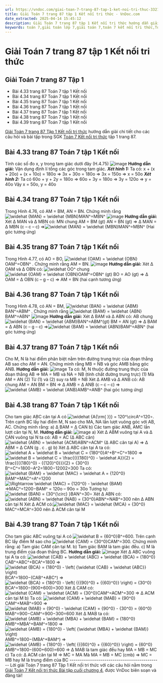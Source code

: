 ```yaml
---
url: https://vndoc.com/giai-toan-7-trang-87-tap-1-ket-noi-tri-thuc-332185
title: Giải Toán 7 trang 87 tập 1 Kết nối tri thức - VnDoc.com
date_extracted: 2025-04-14 15:45:12
description: Giải Toán 7 trang 87 tập 1 Kết nối tri thức hướng dẫn giải chi tiết các câu hỏi và bài tập trong SGK Toán 7 Kết nối tri thức tập 1.
keywords: toán 7,giải toán lớp 7,giải toán 7,toán 7 kết nối tri thức,Toán 7 kết nối tri thức với cuộc sống,giải toán 7 kết nối tri thức với cuộc sống,giải toán 7 tâp 1,giải sgk toán 7,Giải Toán 7 Bài tập cuối chương 4,Bài tập cuối chương 4,Giải Toán 7 kết nối tri thức Bài tập cuối chương 4,toán 7 trang 87,giải toán 7 trang 87,giải toán lớp 7 trang 87,toán lớp 7 trang 87,Bài 4.37 trang 87 Toán 7 tập 1,Bài 4.38 trang 87 SGK Toán 7,giải toán 7 bài 4.39 trang 87
---
```


# Giải Toán 7 trang 87 tập 1 Kết nối tri thức
## **Giải Toán 7 trang 87 Tập 1**
  * Bài 4.33 trang 87 Toán 7 tập 1 Kết nối
  * Bài 4.34 trang 87 Toán 7 tập 1 Kết nối
  * Bài 4.35 trang 87 Toán 7 tập 1 Kết nối
  * Bài 4.36 trang 87 Toán 7 tập 1 Kết nối
  * Bài 4.37 trang 87 Toán 7 tập 1 Kết nối
  * Bài 4.38 trang 87 Toán 7 tập 1 Kết nối
  * Bài 4.39 trang 87 Toán 7 tập 1 Kết nối

[Giải Toán 7 trang 87 Tập 1 Kết nối tri thức](<https://vndoc.com/giai-toan-7-trang-87-tap-1-ket-noi-tri-thuc-332185>) hướng dẫn giải chi tiết cho các câu hỏi và bài tập trong SGK [Toán 7 Kết nối tri thức](<https://vndoc.com/toan-8-ket-noi-tri-thuc>) tập 1 trang 87.
## **Bài 4.33 trang 87 Toán 7 tập 1 Kết nối**
Tính các số đo x, y trong tam giác dưới đây \(H.4.75\)
![image](https://i.vdoc.vn/data/image/2024/11/28/Bai-4-33-trang-87-Toan-7-tap-1-Ket-noi.png)
**Hướng dẫn giải:**
Vận dụng định lí tổng các góc trong tam giác.
_**Xét hình 1:**_
Ta có: x + \(x + 20o\) + \(x + 10o\) = 180o
⇒ 3x + 30o = 180o
⇒ 3x = 150o
⇒ x = 50o
 _**Xét hình 2:**_
Ta có 60o \+ y + 2y = 180o
⇒ 60o \+ 3y = 180o
⇒ 3y = 120o
⇒ y = 40o
Vậy x = 50o, y = 40o
## **Bài 4.34 trang 87 Toán 7 tập 1 Kết nối**
Trong Hình 4.76, có AM = BM, AN = BN. Chứng minh rằng ![\\widehat {MAN} = \\widehat {MBN}](https://i.vdoc.vn/data/image/blank.png)MAN^=MBN^
![image](https://i.vdoc.vn/data/image/2024/11/28/Bai-4-34-trang-87-Toan-7-tap-1-Ket-noi.png)
**Hướng dẫn giải:**
Xét ∆ MAN và ∆ MBN có:
MN chung
AM = BM \(gt\)
AN = BN \(gt\)
⇒ ∆ MAN = ∆ MBN \(c – c – c\)
⇒![\\widehat {MAN} = \\widehat {MBN}](https://i.vdoc.vn/data/image/blank.png)MAN^=MBN^ \(Hai góc tương ứng\)
## **Bài 4.35 trang 87 Toán 7 tập 1 Kết nối**
Trong Hình 4.77, có AO = BO, ![\\widehat {OAM} = \\widehat {OBN}](https://i.vdoc.vn/data/image/blank.png)OAM^=OBN^ . Chứng minh rằng AM = BN.
![image](https://i.vdoc.vn/data/image/2024/11/28/Bai-4-35-trang-87-Toan-7-tap-1-Ket-noi.png)
**Hướng dẫn giải:**
Xét ∆ OAM và ∆ OBN có:
![\\widehat O](https://i.vdoc.vn/data/image/blank.png)O^ chung
![\\widehat {OAM} = \\widehat {OBN}](https://i.vdoc.vn/data/image/blank.png)OAM^=OBN^ \(gt\)
BO = AO \(gt\)
⇒ ∆ OAM = ∆ OBN \(c – g – c\)
⇒ AM = BN \(hai cạnh tương ứng\)
## **Bài 4.36 trang 87 Toán 7 tập 1 Kết nối**
Trong Hình 4.78, có AN = BM, ![\\widehat {BAN} = \\widehat {ABM}](https://i.vdoc.vn/data/image/blank.png)BAN^=ABM^ . Chứng minh rằng ![\\widehat {BAM} = \\widehat {ABN}](https://i.vdoc.vn/data/image/blank.png)BAM^=ABN^
![image](https://i.vdoc.vn/data/image/2024/11/28/Bai-4-36-trang-87-Toan-7-tap-1-Ket-noi.png)
**Hướng dẫn giải:**
Xét ∆ BAM và ∆ ABN có:
AB chung
![\\widehat {BAN} = \\widehat {ABM}](https://i.vdoc.vn/data/image/blank.png)BAN^=ABM^\(gt\)
BM = AN \(gt\)
⇒ ∆ BAM = ∆ ABN \(c – g – c\)
⇒![\\widehat {BAM} = \\widehat {ABN}](https://i.vdoc.vn/data/image/blank.png)BAM^=ABN^ \(hai góc tương ứng\)
## **Bài 4.37 trang 87 Toán 7 tập 1 Kết nối**
Cho M, N là hai điểm phân biệt nằm trên đường trung trực của đoạn thẳng AB sao cho AM = AN. Chứng minh rằng MB = NB và góc AMB bằng góc ANB.
**Hướng dẫn giải:**
![image](https://i.vdoc.vn/data/image/2024/11/28/Bai-4-37-trang-87-Toan-7-tap-1-Ket-noi.png)
Ta có: M, N thuộc đường trung thực của đoạn thẳng AB
⇒ MA = MB và NA = NB \(tính chất đường trung trực\) \(1\)
Mà AM = AN \(2\)
Từ \(1\) và \(2\) suy ra MB = NB
Xét ∆ AMB và ∆ ANB có:
AB chung
AM = AN
BM = BN
⇒ ∆ AMB = ∆ ANB \(c – c – c\)
⇒ ![\\widehat {AMB} = \\widehat {ANB}](https://i.vdoc.vn/data/image/blank.png)AMB^=ANB^ \(hai góc tương ứng\)
## **Bài 4.38 trang 87 Toán 7 tập 1 Kết nối**
Cho tam giác ABC cân tại A có ![\\widehat {A{\\rm{ }}} = 120^\\circ](https://i.vdoc.vn/data/image/blank.png)A^=120∘. Trên cạnh BC lấy hai điểm M, N sao cho MA, NA lần lượt vuông góc với AB, AC. Chứng minh rằng:
a\) ∆ BAM = ∆ CAN
b\) Các tam giác ANB, AMC lần lượt cân tại N, M.
**Hướng dẫn giải:**
![image](https://i.vdoc.vn/data/image/2024/11/28/Bai-4-38-trang-87-Toan-7-tap-1-Ket-noi.png)
a\) Xét ∆ ABM vuông tại A và ∆ CAN vuông tại N ta có:
AB = AC \(∆ ABC cân\)
![\\widehat {ABN} = \\widehat {ACM}](https://i.vdoc.vn/data/image/blank.png)ABN^=ACM^ \(∆ ABC cân tại A\)
⇒ ∆ ABM = ∆ CAN \(g . c . g\)
b\) Xét ∆ ABC cân tại A ta có: ![\\widehat A + \\widehat B + \\widehat C = {180^0}](https://i.vdoc.vn/data/image/blank.png)A^+B^+C^=1800
⇒ ![\\widehat B = \\widehat C = \\frac{{{{180}^0} - \\widehat A}}{2} = \\frac{{{{180}^0} - {{120}^0}}}{2} = {30^0}](https://i.vdoc.vn/data/image/blank.png)B^=C^=1800−A^2=1800−12002=300
Ta có: ![\\widehat {BAM} + \\widehat {MAC} = \\widehat A = {120^0}](https://i.vdoc.vn/data/image/blank.png)BAM^+MAC^=A^=1200
![\\Rightarrow \\widehat {MAC} = {120^0} - \\widehat {BAM}](https://i.vdoc.vn/data/image/blank.png)⇒MAC^=1200−BAM^
= 120o – 90o = 30o
Tương tự: ![\\widehat {BAN} = {30^{\\circ} }](https://i.vdoc.vn/data/image/blank.png)BAN^=30∘
Xét ∆ ABN có: ![\\widehat {ABN} = \\widehat {NAB} = {30^0}](https://i.vdoc.vn/data/image/blank.png)ABN^=NAB^=300 nên ∆ ABN cân tại N
Xét ∆ ACM có:![\\widehat {MAC} = \\widehat {MCA} = {30^0}](https://i.vdoc.vn/data/image/blank.png)MAC^=MCA^=300 nên ∆ ACM cân tại M
## **Bài 4.39 trang 87 Toán 7 tập 1 Kết nối**
Cho tam giác ABC vuông tại A có ![\\widehat B = {60^0}](https://i.vdoc.vn/data/image/blank.png)B^=600. Trên cạnh BC lấy điểm M sao cho ![\\widehat {CAM} = {30^0}](https://i.vdoc.vn/data/image/blank.png)CAM^=300. Chứng minh rằng:
a\) Tam giác CAM cân tại M.
b\) Tam giác BAM là tam giác đều.
c\) M là trung điểm của đoạn thẳng BC.
**Hướng dẫn giải:**
![image](https://i.vdoc.vn/data/image/2024/11/28/Bai-4-39-trang-87-Toan-7-tap-1-Ket-noi.png)
Xét ∆ ABC vuông tại A ta có:
![\\widehat {CAB} + \\widehat {ABC} + \\widehat {BCA} = {180^0}](https://i.vdoc.vn/data/image/blank.png)CAB^+ABC^+BCA^=1800
⇒ ![\\widehat {BCA} = {180^0} - \\left\( {\\widehat {CAB} + \\widehat {ABC}} \\right\)](https://i.vdoc.vn/data/image/blank.png)BCA^=1800−\(CAB^+ABC^\)
⇒ ![\\widehat {BCA} = {180^0} - \\left\( {{{90}^0} + {{60}^0}} \\right\) = {30^0}](https://i.vdoc.vn/data/image/blank.png)BCA^=1800−\(900+600\)=300
Xét ∆ CAM có: ![\\widehat {CAM} = \\widehat {ACM} = {30^0}](https://i.vdoc.vn/data/image/blank.png)CAM^=ACM^=300
⇒ ∆ ACM cân tại M
b\) Ta có: ![\\widehat {CAM} + \\widehat {MAB} = {90^0}](https://i.vdoc.vn/data/image/blank.png)CAM^+MAB^=900
⇒ ![\\widehat {MAB} = {90^0} - \\widehat {CAM} = {90^0} - {30^0} = {60^0}](https://i.vdoc.vn/data/image/blank.png)MAB^=900−CAM^=900−300=600
Xét ∆ MAB ta có:
![\\widehat {AMB} + \\widehat {MBA} + \\widehat {BAM} = {180^0}](https://i.vdoc.vn/data/image/blank.png)AMB^+MBA^+BAM^=1800
⇒ ![\\widehat {AMB} = {180^0} - \\left\( {\\widehat {MBA} + \\widehat {BAM}} \\right\)](https://i.vdoc.vn/data/image/blank.png)AMB^=1800−\(MBA^+BAM^\)
⇒ ![\\widehat {AMB} = {180^0} - \\left\( {{{60}^0} + {{60}^0}} \\right\) = {60^0}](https://i.vdoc.vn/data/image/blank.png)AMB^=1800−\(600+600\)=600
⇒ ∆ MAB là tam giác đều hay MA = MB = MC
c\) Ta có: ∆ ACM cân tại M ⇒ MC = MA
Mà MA = MB = MC \(cmb\)
⇒ MC = MB hay M là trung điểm của BC
\-----------------------------------------------
Lời giải Toán 7 trang 87 Tập 1 Kết nối tri thức với các câu hỏi nằm trong [Giải Toán 7 Kết nối tri thức Bài tập cuối chương 4](<https://vndoc.com/giai-toan-7-bai-tap-cuoi-chuong-4-271170>), được VnDoc biên soạn và đăng tải\!
